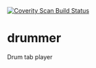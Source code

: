 <a href="https://scan.coverity.com/projects/drummer">
  <img alt="Coverity Scan Build Status"
       src="https://scan.coverity.com/projects/17743/badge.svg"/>
</a>

# drummer
Drum tab player




